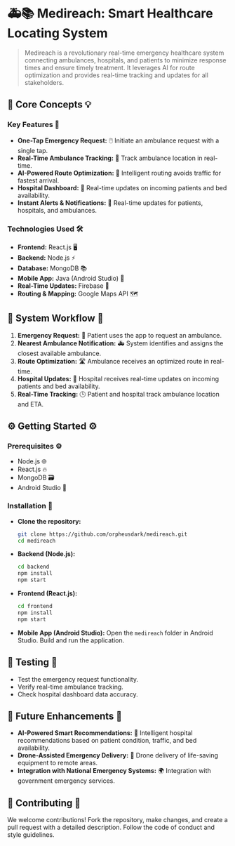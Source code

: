 # 🚑📚 Medireach: Smart Healthcare Locating System

> Medireach is a revolutionary real-time emergency healthcare system connecting ambulances, hospitals, and patients to minimize response times and ensure timely treatment.  It leverages AI for route optimization and provides real-time tracking and updates for all stakeholders.

## 🧠 Core Concepts 💡

###  Key Features 🌟
*   **One-Tap Emergency Request:** 🖱️ Initiate an ambulance request with a single tap.
*   **Real-Time Ambulance Tracking:** 📍 Track ambulance location in real-time.
*   **AI-Powered Route Optimization:** 🤖 Intelligent routing avoids traffic for fastest arrival.
*   **Hospital Dashboard:** 🏥 Real-time updates on incoming patients and bed availability.
*   **Instant Alerts & Notifications:** 📲 Real-time updates for patients, hospitals, and ambulances.

### Technologies Used 🛠️
*   **Frontend:** React.js 🖥️
*   **Backend:** Node.js ⚡
*   **Database:** MongoDB 📚
*   **Mobile App:** Java (Android Studio) 📱
*   **Real-Time Updates:** Firebase 🔔
*   **Routing & Mapping:** Google Maps API 🗺️


## 🔄 System Workflow 🔄

1.  **Emergency Request:** 📱 Patient uses the app to request an ambulance.
2.  **Nearest Ambulance Notification:** 🚑 System identifies and assigns the closest available ambulance.
3.  **Route Optimization:** 🛣️ Ambulance receives an optimized route in real-time.
4.  **Hospital Updates:** 🏥 Hospital receives real-time updates on incoming patients and bed availability.
5.  **Real-Time Tracking:** 🕒 Patient and hospital track ambulance location and ETA.


## ⚙️ Getting Started ⚙️

### Prerequisites ⚙️
*   Node.js 🌐
*   React.js 🔥
*   MongoDB 🗃️
*   Android Studio 📲

### Installation 📝
*   **Clone the repository:**
    ```bash
    git clone https://github.com/orpheusdark/medireach.git
    cd medireach
    ```
*   **Backend (Node.js):**
    ```bash
    cd backend
    npm install
    npm start
    ```
*   **Frontend (React.js):**
    ```bash
    cd frontend
    npm install
    npm start
    ```
*   **Mobile App (Android Studio):** Open the `medireach` folder in Android Studio. Build and run the application.


## 🧪 Testing 🧪

*   Test the emergency request functionality.
*   Verify real-time ambulance tracking.
*   Check hospital dashboard data accuracy.


## 🚀 Future Enhancements 🚀

*   **AI-Powered Smart Recommendations:** 🤖  Intelligent hospital recommendations based on patient condition, traffic, and bed availability.
*   **Drone-Assisted Emergency Delivery:** 🚁 Drone delivery of life-saving equipment to remote areas.
*   **Integration with National Emergency Systems:** 🌍 Integration with government emergency services.


## 🤝 Contributing 🤝

We welcome contributions! Fork the repository, make changes, and create a pull request with a detailed description. Follow the code of conduct and style guidelines.
